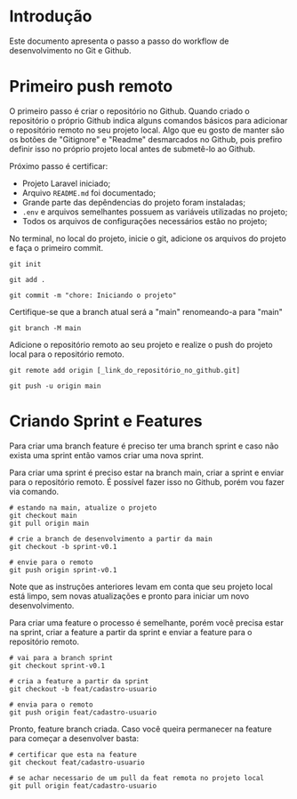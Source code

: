 # Introdução

Este documento apresenta o passo a passo do workflow de desenvolvimento no Git e Github.

# Primeiro push remoto

O primeiro passo é criar o repositório no Github. Quando criado o repositório o próprio Github indica alguns comandos básicos para adicionar o repositório remoto no seu projeto local. Algo que eu gosto de manter são os botões de "Gitignore" e "Readme" desmarcados no Github, pois prefiro definir isso no próprio projeto local antes de submetê-lo ao Github.

Próximo passo é certificar:
- Projeto Laravel iniciado;
- Arquivo ``README.md`` foi documentado;
- Grande parte das depêndencias do projeto foram instaladas;
- ``.env`` e arquivos semelhantes possuem as variáveis utilizadas no projeto;
- Todos os arquivos de configurações necessários estão no projeto;

No terminal, no local do projeto, inicie o git, adicione os arquivos do projeto e faça o primeiro commit.

```
git init

git add .

git commit -m "chore: Iniciando o projeto"
```

Certifique-se que a branch atual será a "main" renomeando-a para "main"

```
git branch -M main
```

Adicione o repositório remoto ao seu projeto e realize o push do projeto local para o repositório remoto.

```
git remote add origin [_link_do_repositório_no_github.git]

git push -u origin main
```

# Criando Sprint e Features

Para criar uma branch feature é preciso ter uma branch sprint e caso não exista uma sprint então vamos criar uma nova sprint.

Para criar uma sprint é preciso estar na branch main, criar a sprint e enviar para o repositório remoto. É possível fazer isso no Github, porém vou fazer via comando.

```
# estando na main, atualize o projeto
git checkout main
git pull origin main

# crie a branch de desenvolvimento a partir da main
git checkout -b sprint-v0.1

# envie para o remoto
git push origin sprint-v0.1
```

Note que as instruções anteriores levam em conta que seu projeto local está limpo, sem novas atualizações e pronto para iniciar um novo desenvolvimento.

Para criar uma feature o processo é semelhante, porém você precisa estar na sprint, criar a feature a partir da sprint e enviar a feature para o repositório remoto. 

```
# vai para a branch sprint
git checkout sprint-v0.1

# cria a feature a partir da sprint
git checkout -b feat/cadastro-usuario

# envia para o remoto
git push origin feat/cadastro-usuario
```

Pronto, feature branch criada. Caso você queira permanecer na feature para começar a desenvolver basta:

```
# certificar que esta na feature
git checkout feat/cadastro-usuario

# se achar necessario de um pull da feat remota no projeto local
git pull origin feat/cadastro-usuario
```
